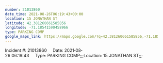 ```yaml
---
number: 21013860
date_time: 2021-08-26T06:19:43+00:00
location: 15 JONATHAN ST
latitude: 42.381260661585856
longitude: -71.18541590458966
type: PARKING COMP
google_maps_link: https://maps.google.com/?q=42.381260661585856,-71.18541590458966
---
```


Incident #: 21013860     Date: 2021‐08‐26 06:19:43     Type: PARKING COMP;;;Location: 15 JONATHAN ST;;;
